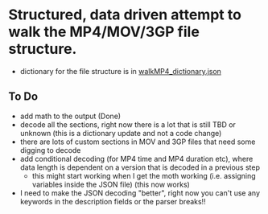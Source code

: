 # Structured, data driven attempt to walk the MP4/MOV/3GP file structure.

- dictionary for the file structure is in [walkMP4_dictionary.json](./walkMP4_dictionary.json)


To Do
-----

- add math to the output (Done)
- decode all the sections, right now there is a lot that is still TBD or unknown (this is a dictionary update and not a code change)
- there are lots of custom sections in MOV and 3GP files that need some digging to decode
- add conditional decoding (for MP4 time and MP4 duration etc), where data length is dependent on a version that is decoded in a previous step
    - this might start working when I get the moth working (i.e. assigning variables inside the JSON file) (this now works)
- I need to make the JSON decoding "better", right now you can't use any keywords in the description fields or the parser breaks!!
